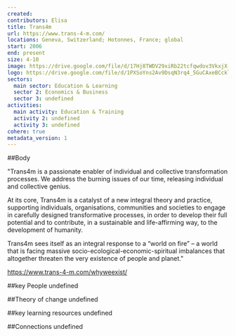 ```yaml
---
created:
contributors: Elisa
title: Trans4m
url: https://www.trans-4-m.com/
locations: Geneva, Switzerland; Hotonnes, France; global
start: 2006
end: present
size: 4-10
image: https://drive.google.com/file/d/17Hj8TWDV29xiRb22tcfqwdov3VkxjX-z/view?usp=drive_link
logo: https://drive.google.com/file/d/1PXSoYns2Av9DsqN3rq4_5GuCAxeBCckl/view?usp=drive_link
sectors:
  main sector: Education & Learning
  sector 2: Economics & Business
  sector 3: undefined
activities: 
  main activity: Education & Training
  activity 2: undefined
  activity 3: undefined
cohere: true
metadata_version: 1
---
```



##Body

"Trans4m is a passionate enabler of individual and collective transformation processes. We address the burning issues of our time, releasing individual and collective genius. 

At its core, Trans4m is a catalyst of a new integral theory and practice, supporting individuals, organisations, communities and societies to engage in carefully designed transformative processes, in order to develop their full potential and to contribute, in a sustainable and life-affirming way, to the development of humanity.

Trans4m sees itself as an integral response to a “world on fire” – a world that is facing massive socio-ecological-economic-spiritual imbalances that altogether threaten the very existence of people and planet."

https://www.trans-4-m.com/whyweexist/


##key People
undefined

##Theory of change
undefined

##key learning resources
undefined

##Connections
undefined

